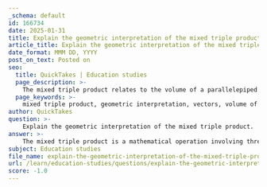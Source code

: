```yaml
---
_schema: default
id: 166734
date: 2025-01-31
title: Explain the geometric interpretation of the mixed triple product.
article_title: Explain the geometric interpretation of the mixed triple product.
date_format: MMM DD, YYYY
post_on_text: Posted on
seo:
  title: QuickTakes | Education studies
  page_description: >-
    The mixed triple product relates to the volume of a parallelepiped formed by three vectors, depicting crucial geometric interpretations such as volume calculation, orientation, and special cases of vector alignment.
  page_keywords: >-
    mixed triple product, geometric interpretation, vectors, volume of parallelepiped, scalar product, cross product, right-handed system, left-handed system, volume calculation, spatial relationships
author: QuickTakes
question: >-
    Explain the geometric interpretation of the mixed triple product.
answer: >-
    The mixed triple product is a mathematical operation involving three vectors, typically denoted as $ \mathbf{A} $, $ \mathbf{B} $, and $ \mathbf{C} $. It is defined as the scalar product of one vector with the cross product of the other two, expressed mathematically as:\n\n$$\n\mathbf{A} \cdot (\mathbf{B} \times \mathbf{C})\n$$\n\n### Geometric Interpretation\n\nThe geometric interpretation of the mixed triple product is closely related to the volume of a parallelepiped formed by the three vectors. A parallelepiped is a three-dimensional figure formed by six parallelograms, and it can be visualized as a skewed box.\n\n1. **Volume Calculation**: The result of the mixed triple product is a scalar that represents the volume of the parallelepiped defined by the vectors $ \mathbf{A} $, $ \mathbf{B} $, and $ \mathbf{C} $. If the vectors are positioned such that they originate from the same point, the volume $ V $ can be calculated using the formula:\n\n   $$\n   V = |\mathbf{A} \cdot (\mathbf{B} \times \mathbf{C})|\n   $$\n\n   The absolute value is taken because volume is a non-negative quantity.\n\n2. **Orientation and Sign**: The sign of the mixed triple product indicates the orientation of the vectors. If the result is positive, the vectors $ \mathbf{A} $, $ \mathbf{B} $, and $ \mathbf{C} $ follow a right-handed system; if negative, they follow a left-handed system.\n\n3. **Special Cases**: If any two of the vectors are parallel (or if all three vectors are coplanar), the volume of the parallelepiped will be zero, which is consistent with the geometric interpretation that a parallelepiped cannot exist in three-dimensional space if the vectors do not span a volume.\n\n### Visualization\n\nTo visualize the mixed triple product, imagine placing the vectors $ \mathbf{B} $ and $ \mathbf{C} $ in a plane, forming a parallelogram. The cross product $ \mathbf{B} \times \mathbf{C} $ gives a vector that is perpendicular to this plane, with a magnitude equal to the area of the parallelogram. The dot product of this resulting vector with $ \mathbf{A} $ then projects $ \mathbf{A} $ onto the direction of the perpendicular vector, effectively measuring how much of $ \mathbf{A} $ extends in the direction of the volume defined by $ \mathbf{B} $ and $ \mathbf{C} $.\n\nIn summary, the mixed triple product not only provides a method for calculating the volume of a parallelepiped but also conveys important information about the spatial relationships and orientations of the vectors involved.
subject: Education studies
file_name: explain-the-geometric-interpretation-of-the-mixed-triple-product.md
url: /learn/education-studies/questions/explain-the-geometric-interpretation-of-the-mixed-triple-product
score: -1.0
---
```


&nbsp;